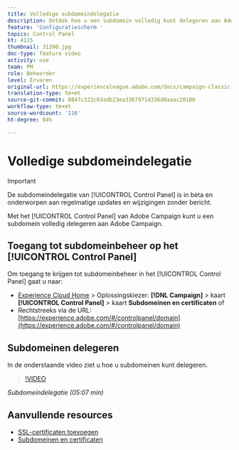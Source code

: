 ```yaml
---
title: Volledige subdomeindelegatie
description: Ontdek hoe u een subdomein volledig kunt delegeren aan Adobe Campaign.
feature: 'Configuratiescherm '
topics: Control Panel
kt: 4115
thumbnail: 31390.jpg
doc-type: feature video
activity: use
team: PM
role: Beheerder
level: Ervaren
original-url: https://experienceleague.adobe.com/docs/campaign-classic-learn/tutorials/administrating/control-panel-acc/subdomain-delegation.html
translation-type: tm+mt
source-git-commit: 8847c322c63adb23ea33679714336d0aaac20100
workflow-type: tm+mt
source-wordcount: '116'
ht-degree: 84%

---
```



# Volledige subdomeindelegatie

>[!IMPORTANT]
>
> De subdomeindelegatie van [!UICONTROL Control Panel] is in bèta en onderworpen aan regelmatige updates en wijzigingen zonder bericht.

Met het [!UICONTROL Control Panel] van Adobe Campaign kunt u een subdomein volledig delegeren aan Adobe Campaign.

## Toegang tot subdomeinbeheer op het [!UICONTROL Control Panel]

Om toegang te krijgen tot subdomeinbeheer in het [!UICONTROL Control Panel] gaat u naar:

* [Experience Cloud Home](https://experience.adobe.com/#/home) > Oplossingskiezer: **[!DNL Campaign]** > kaart **[!UICONTROL Control Panel]** > kaart **Subdomeinen en certificaten**
of
* Rechtstreeks via de URL: [https://experience.adobe.com/#/controlpanel/domain](https://experience.adobe.com/#/controlpanel/domain)

## Subdomeinen delegeren

In de onderstaande video ziet u hoe u subdomeinen kunt delegeren.

>[!VIDEO](https://video.tv.adobe.com/v/31390?quality=12)

*Subdomeindelegatie (05:07 min)*

## Aanvullende resources

* [SSL-certificaten toevoegen](/help/control-panel-tutorials/subdomains-and-certificates/adding-ssl-certificates.md)
* [Subdomeinen en certificaten](https://docs.adobe.com/content/help/nl-NL/control-panel/using/subdomains-and-certificates/renewing-subdomain-certificate.html)
